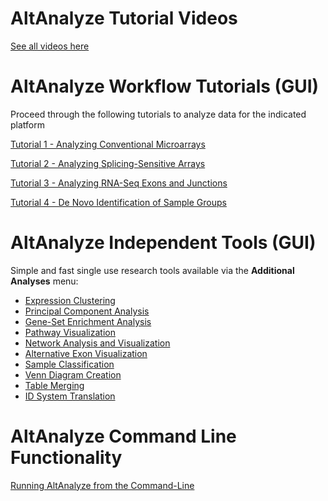 # AltAnalyze Tutorial Videos #

[See all videos here](YouTubeVidoes.md)

# AltAnalyze Workflow Tutorials (GUI) #

Proceed through the following tutorials to analyze data for the indicated platform

[Tutorial 1 - Analyzing Conventional Microarrays](Tutorial_GeneExpressionAnalysis.md)

[Tutorial 2 - Analyzing Splicing-Sensitive Arrays](Tutorial_AltExpressionAnalysis.md)

[Tutorial 3 - Analyzing RNA-Seq Exons and Junctions](Tutorial_AltExpression_RNASeq.md)

[Tutorial 4 - De Novo Identification of Sample Groups](Tutorial_De_Novo_SampleAnalysis.md)

# AltAnalyze Independent Tools (GUI) #

Simple and fast single use research tools available via the **Additional Analyses** menu:
  * [Expression Clustering](Heatmaps.md)
  * [Principal Component Analysis](PCA.md)
  * [Gene-Set Enrichment Analysis](GOElite.md)
  * [Pathway Visualization](PathwayVisualizaton.md)
  * [Network Analysis and Visualization](NetPerspective.md)
  * [Alternative Exon Visualization](AltExonViewer.md)
  * [Sample Classification](LineageProfiler.md)
  * [Venn Diagram Creation](VennAnalysis.md)
  * [Table Merging](TableComparison.md)
  * [ID System Translation](IdentifierTranslation.md)

# AltAnalyze Command Line Functionality #

[Running AltAnalyze from the Command-Line](CommandLineMode.md)